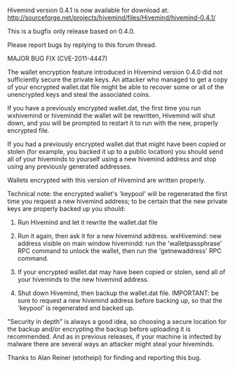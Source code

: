 Hivemind version 0.4.1 is now available for download at:
http://sourceforge.net/projects/hivemind/files/Hivemind/hivemind-0.4.1/

This is a bugfix only release based on 0.4.0.

Please report bugs by replying to this forum thread.

MAJOR BUG FIX  (CVE-2011-4447)

The wallet encryption feature introduced in Hivemind version 0.4.0 did not sufficiently secure the private keys. An attacker who
managed to get a copy of your encrypted wallet.dat file might be able to recover some or all of the unencrypted keys and steal the
associated coins.

If you have a previously encrypted wallet.dat, the first time you run wxhivemind or hivemindd the wallet will be rewritten, Hivemind will
shut down, and you will be prompted to restart it to run with the new, properly encrypted file.

If you had a previously encrypted wallet.dat that might have been copied or stolen (for example, you backed it up to a public
location) you should send all of your hiveminds to yourself using a new hivemind address and stop using any previously generated addresses.

Wallets encrypted with this version of Hivemind are written properly.

Technical note: the encrypted wallet's 'keypool' will be regenerated the first time you request a new hivemind address; to be certain that the
new private keys are properly backed up you should:

1. Run Hivemind and let it rewrite the wallet.dat file

2. Run it again, then ask it for a new hivemind address.
wxHivemind: new address visible on main window
hivemindd: run the 'walletpassphrase' RPC command to unlock the wallet,  then run the 'getnewaddress' RPC command.

3. If your encrypted wallet.dat may have been copied or stolen, send all of your hiveminds to the new hivemind address.

4. Shut down Hivemind, then backup the wallet.dat file.
IMPORTANT: be sure to request a new hivemind address before backing up, so that the 'keypool' is regenerated and backed up.

"Security in depth" is always a good idea, so choosing a secure location for the backup and/or encrypting the backup before uploading it is recommended. And as in previous releases, if your machine is infected by malware there are several ways an attacker might steal your hiveminds.

Thanks to Alan Reiner (etotheipi) for finding and reporting this bug.
